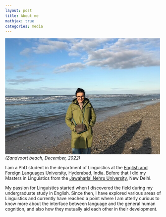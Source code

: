 ```yaml
---
layout: post
title: About me
mathjax: true
categories: media
---
```

![Netherlands](website_profile.jpg)
*(Zandvoort beach, December, 2022)*

I am a PhD student in the department of Linguistics at the [English and Foreign Languages University](http://www.efluniversity.ac.in/), Hyderabad, India. Before that I did my Masters in Linguistics from the [Jawaharlal Nehru University](https://www.jnu.ac.in/main/), New Delhi. 

My passion for Linguistics started when I discovered the field during my undergraduate study in English. Since then, I have explored various areas of Linguistics and currently have reached a point where I am utterly curious to know more about the interface between language and the general human cognition, and also how they mutually aid each other in their development.
